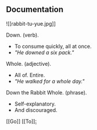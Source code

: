 ## Documentation

![[rabbit-tu-yue.jpg]]

Down. (verb).
- To consume quickly, all at once.
- _"He downed a six pack."_

Whole. (adjective).
- All of. Entire.
- _"He walked for a whole day."_

Down the Rabbit Whole. (phrase).
- Self-explanatory.
- And discouraged.

[[Go]] [[To]][:](https://en.wikipedia.org/wiki/Down_the_rabbit_hole)